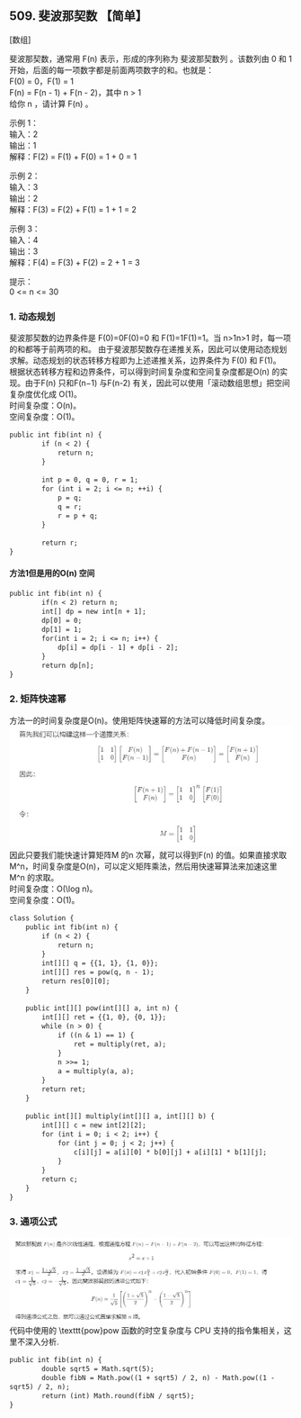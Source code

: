 ## 509. 斐波那契数 【简单】     
[数组]      

斐波那契数，通常用 F(n) 表示，形成的序列称为 斐波那契数列 。该数列由 0 和 1 开始，后面的每一项数字都是前面两项数字的和。也就是：      
F(0) = 0，F(1) = 1      
F(n) = F(n - 1) + F(n - 2)，其中 n > 1    
给你 n ，请计算 F(n) 。     

示例 1：     
输入：2    
输出：1    
解释：F(2) = F(1) + F(0) = 1 + 0 = 1     

示例 2：      
输入：3      
输出：2     
解释：F(3) = F(2) + F(1) = 1 + 1 = 2     

示例 3：      
输入：4     
输出：3    
解释：F(4) = F(3) + F(2) = 2 + 1 = 3    

提示：    
0 <= n <= 30    

### 1. 动态规划     
斐波那契数的边界条件是 F(0)=0F(0)=0 和 F(1)=1F(1)=1。当 n>1n>1 时，每一项的和都等于前两项的和。
由于斐波那契数存在递推关系，因此可以使用动态规划求解。动态规划的状态转移方程即为上述递推关系，边界条件为 F(0) 和 F(1)。           
根据状态转移方程和边界条件，可以得到时间复杂度和空间复杂度都是O(n) 的实现。由于F(n) 只和F(n−1) 与F(n-2) 有关，因此可以使用「滚动数组思想」把空间复杂度优化成 O(1)。      
时间复杂度：O(n)。      
空间复杂度：O(1)。      
```
public int fib(int n) {
        if (n < 2) {
            return n;
        }
        
        int p = 0, q = 0, r = 1;
        for (int i = 2; i <= n; ++i) {
            p = q; 
            q = r; 
            r = p + q;
        }
        
        return r;
}
```

#### 方法1但是用的O(n) 空间     
```
public int fib(int n) {
        if(n < 2) return n;
        int[] dp = new int[n + 1];
        dp[0] = 0;
        dp[1] = 1;
        for(int i = 2; i <= n; i++) {
            dp[i] = dp[i - 1] + dp[i - 2];
        }
        return dp[n];
}
```

### 2. 矩阵快速幂     
方法一的时间复杂度是O(n)。使用矩阵快速幂的方法可以降低时间复杂度。       
![method2](https://github.com/zhou-1/Algorithm/blob/master/LeetCodeReview/oneLCperDay/2020-12/imgs/LC509-2.JPG)      
因此只要我们能快速计算矩阵M 的n 次幂，就可以得到F(n) 的值。如果直接求取 M^n，时间复杂度是O(n)，可以定义矩阵乘法，然后用快速幂算法来加速这里M^n 的求取。     
时间复杂度：O(\log n)。     
空间复杂度：O(1)。     
```
class Solution {
    public int fib(int n) {
        if (n < 2) {
            return n;
        }
        int[][] q = {{1, 1}, {1, 0}};
        int[][] res = pow(q, n - 1);
        return res[0][0];
    }

    public int[][] pow(int[][] a, int n) {
        int[][] ret = {{1, 0}, {0, 1}};
        while (n > 0) {
            if ((n & 1) == 1) {
                ret = multiply(ret, a);
            }
            n >>= 1;
            a = multiply(a, a);
        }
        return ret;
    }

    public int[][] multiply(int[][] a, int[][] b) {
        int[][] c = new int[2][2];
        for (int i = 0; i < 2; i++) {
            for (int j = 0; j < 2; j++) {
                c[i][j] = a[i][0] * b[0][j] + a[i][1] * b[1][j];
            }
        }
        return c;
    }
}
```

### 3. 通项公式    
![LC509-3](https://github.com/zhou-1/Algorithm/blob/master/LeetCodeReview/oneLCperDay/2020-12/imgs/LC509-3.JPG)        
代码中使用的 \texttt{pow}pow 函数的时空复杂度与 CPU 支持的指令集相关，这里不深入分析.       
```
public int fib(int n) {
        double sqrt5 = Math.sqrt(5);
        double fibN = Math.pow((1 + sqrt5) / 2, n) - Math.pow((1 - sqrt5) / 2, n);
        return (int) Math.round(fibN / sqrt5);
}
```

















